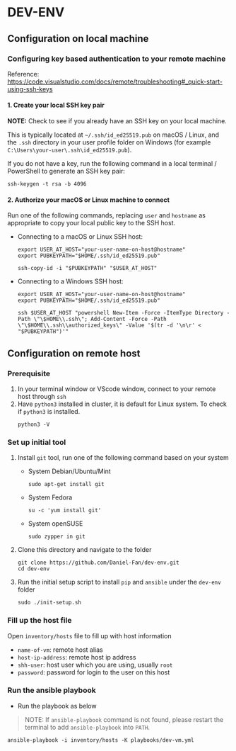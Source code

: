 # DEV-ENV

## Configuration on local machine

### Configuring key based authentication to your remote machine
Reference: https://code.visualstudio.com/docs/remote/troubleshooting#_quick-start-using-ssh-keys

#### 1. Create your local SSH key pair
**NOTE:** Check to see if you already have an SSH key on your local machine.

This is typically located at `~/.ssh/id_ed25519.pub` on macOS / Linux, and the `.ssh` directory in your user profile folder on Windows (for example `C:\Users\your-user\.ssh\id_ed25519.pub`).

If you do not have a key, run the following command in a local terminal / PowerShell to generate an SSH key pair:

```
ssh-keygen -t rsa -b 4096
```

#### 2. Authorize your macOS or Linux machine to connect

Run one of the following commands, replacing `user` and `hostname` as appropriate to copy your local public key to the SSH host.

- Connecting to a macOS or Linux SSH host:

    ```
    export USER_AT_HOST="your-user-name-on-host@hostname"
    export PUBKEYPATH="$HOME/.ssh/id_ed25519.pub"

    ssh-copy-id -i "$PUBKEYPATH" "$USER_AT_HOST"
    ```

- Connecting to a Windows SSH host:

    ```
    export USER_AT_HOST="your-user-name-on-host@hostname"
    export PUBKEYPATH="$HOME/.ssh/id_ed25519.pub"

    ssh $USER_AT_HOST "powershell New-Item -Force -ItemType Directory -Path \"\$HOME\\.ssh\"; Add-Content -Force -Path \"\$HOME\\.ssh\\authorized_keys\" -Value '$(tr -d '\n\r' < "$PUBKEYPATH")'"
    ```

## Configuration on remote host

### Prerequisite
1. In your terminal window or VScode window, connect to your remote host through `ssh`
2. Have `python3` installed in cluster, it is default for Linux system. To check if `python3` is installed.
    ```
    python3 -V
    ```

### Set up initial tool

1. Install `git` tool, run one of the following command based on your system
    - System Debian/Ubuntu/Mint
        ```
        sudo apt-get install git
        ```
    - System Fedora
        ```
        su -c 'yum install git'
        ```
    - System openSUSE
        ```
        sudo zypper in git
        ```

2. Clone this directory and navigate to the folder
    ```
    git clone https://github.com/Daniel-Fan/dev-env.git
    cd dev-env
    ```

3. Run the initial setup script to install `pip` and `ansible` under the `dev-env` folder
    ```
    sudo ./init-setup.sh
    ```

### Fill up the host file

Open `inventory/hosts` file to fill up with host information

- `name-of-vm`: remote host alias
- `host-ip-address`: remote host ip address
- `shh-user`: host user which you are using, usually `root`
- `password`: password for login to the user on this host

### Run the ansible playbook
- Run the playbook as below
> NOTE: If `ansible-playbook` command is not found, please restart the terminal to add `ansible-playbook` into `PATH`.
```
ansible-playbook -i inventory/hosts -K playbooks/dev-vm.yml
```
